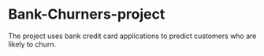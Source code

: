 # Bank-Churners-project
The project uses bank credit card applications to predict customers who are likely to churn.
